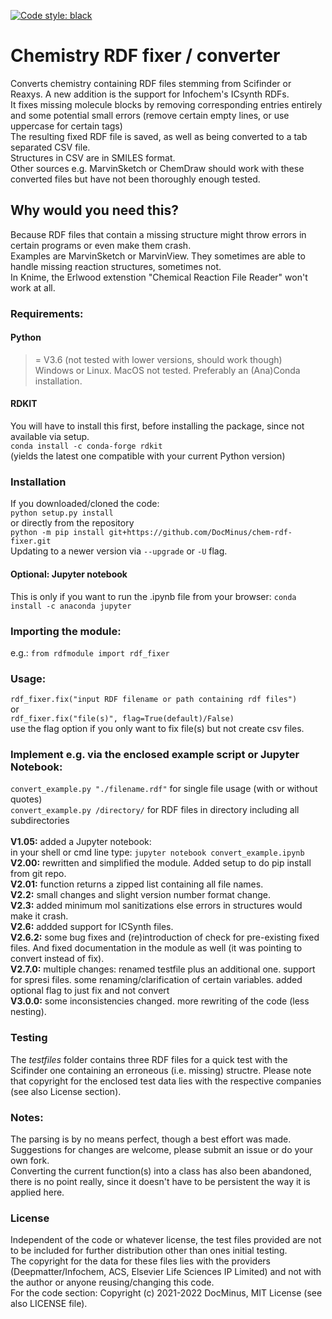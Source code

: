 [![Code style: black](https://img.shields.io/badge/code%20style-black-000000.svg)](https://github.com/psf/black)
# Chemistry RDF fixer / converter
Converts chemistry containing RDF files stemming from Scifinder or Reaxys. A new addition is the support for Infochem's ICsynth RDFs.<br>
It fixes missing molecule blocks by removing corresponding entries entirely and some potential small errors (remove certain empty lines, or use uppercase for certain tags)<br>
The resulting fixed RDF file is saved, as well as being converted to a tab separated CSV file.<br>
Structures in CSV are in SMILES format.<br>
Other sources e.g. MarvinSketch or ChemDraw should work with these converted files but have not been thoroughly enough tested.<br>

## Why would you need this?
Because RDF files that contain a missing structure might throw errors in certain programs or even make them crash.<br>
Examples are MarvinSketch or MarvinView. They sometimes are able to handle missing reaction structures, sometimes not.<br>
In Knime, the Erlwood extenstion "Chemical Reaction File Reader" won't work at all.

### Requirements:
#### Python 
>= V3.6 (not tested with lower versions, should work though)<br>
Windows or Linux. MacOS not tested. Preferably an (Ana)Conda installation.
#### RDKIT 
You will have to install this first, before installing the package, since not available via setup.<br>
`conda install -c conda-forge rdkit`<br>
(yields the latest one compatible with your current Python version)<br>

### Installation
If you downloaded/cloned the code:<br>
`python setup.py install`<br>
or directly from the repository<br>
`python -m pip install git+https://github.com/DocMinus/chem-rdf-fixer.git` <br>
Updating to a newer version via `--upgrade` or `-U` flag.<br>

#### Optional: Jupyter notebook
This is only if you want to run the .ipynb file from your browser:
`conda install -c anaconda jupyter`

### Importing the module:<br>
e.g.:
`from rdfmodule import rdf_fixer`

### Usage:
`rdf_fixer.fix("input RDF filename or path containing rdf files")`<br>
or<br>
`rdf_fixer.fix("file(s)", flag=True(default)/False)`<br>
use the flag option if you only want to fix file(s) but not create csv files.

### Implement e.g. via the enclosed example script or Jupyter Notebook:<br>
`convert_example.py "./filename.rdf"` for single file usage (with or without quotes)<br>
`convert_example.py /directory/` for RDF files in directory including all subdirectories <br>
<br>
**V1.05:** added a Jupyter notebook:<br>
in your shell or cmd line type: `jupyter notebook convert_example.ipynb`<br>
**V2.00:** rewritten and simplified the module. Added setup to do pip install from git repo.<br>
**V2.01:** function returns a zipped list containing all file names.<br>
**V2.2:** small changes and slight version number format change.<br>
**V2.3:** added minimum mol sanitizations else errors in structures would make it crash.<br>
**V2.6:** addded support for ICSynth files.<br>
**V2.6.2:** some bug fixes and (re)introduction of check for pre-existing fixed files. And fixed documentation in the module as well (it was pointing to convert instead of fix).<br>
**V2.7.0:** multiple changes: renamed testfile plus an additional one. support for spresi files. some renaming/clarification of certain variables. added optional flag to just fix and not convert<br>
**V3.0.0:** some inconsistencies changed. more rewriting of the code (less nesting).

### Testing
The _testfiles_ folder contains three RDF files for a quick test with the Scifinder one containing an erroneous (i.e. missing) structre. 
Please note that  copyright for the enclosed test data lies with the respective companies (see also License section).<br>

### Notes:
The parsing is by no means perfect, though a best effort was made. Suggestions for changes are welcome, please submit an issue or do your own fork.<br> 
Converting the current function(s) into a class has also been abandoned, there is no point really, since it doesn't have to be persistent the way it is applied here.<br>

### License
Independent of the code or whatever license, the test files provided are not to be included for further distribution other than ones initial testing.<br>
The copyright for the data for these files lies with the providers (Deepmatter/Infochem, ACS, Elsevier Life Sciences IP Limited) and not with the author or anyone reusing/changing this code.<br>
For the code section: Copyright (c) 2021-2022 DocMinus, MIT License (see also LICENSE file).


